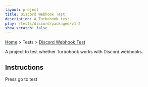 ```yaml
---
layout: project
title: Discord Webhook Test
description: A Turbohook test
play: /tests/discord/packaged/v1-2
show_scratch: false
---
```


[Home](/cool-turbowarp-projects/) > Tests > [Discord Webhook Test](about.md)

A project to test whether Turbohook works with Discord webhooks.

## Instructions

Press go to test
